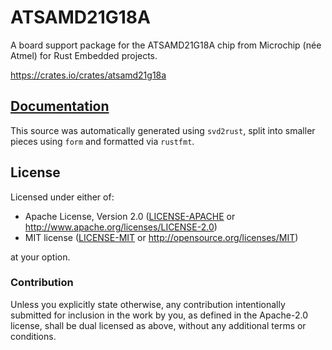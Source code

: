 # ATSAMD21G18A

A board support package for the ATSAMD21G18A chip from Microchip (née Atmel)
for Rust Embedded projects.

https://crates.io/crates/atsamd21g18a

## [Documentation](https://docs.rs/atsamd21g18a)

This source was automatically generated using `svd2rust`, split into smaller
pieces using `form` and formatted via `rustfmt`.

## License

Licensed under either of:

- Apache License, Version 2.0 ([LICENSE-APACHE](LICENSE-APACHE) or
  http://www.apache.org/licenses/LICENSE-2.0)
- MIT license ([LICENSE-MIT](LICENSE-MIT) or http://opensource.org/licenses/MIT)

at your option.

### Contribution

Unless you explicitly state otherwise, any contribution intentionally submitted
for inclusion in the work by you, as defined in the Apache-2.0 license, shall
be dual licensed as above, without any additional terms or conditions.
